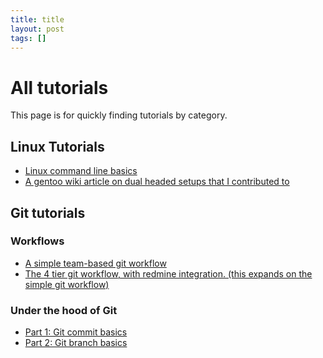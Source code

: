 ```yaml
---
title: title
layout: post
tags: []
---
```



All tutorials
=============

This page is for quickly finding tutorials by category.

Linux Tutorials
---------------

-   [Linux command line basics](https://blog.srvthe.net/archives/164 "Yet another Linux Command line guide.")
-   [A gentoo wiki article on dual headed setups that I contributed to](https://en.gentoo-wiki.com/wiki/X.Org/Dual_Monitors#Single_graphics_card.2C_Multiple_X_screens_with_ZaphodHeads)

Git tutorials
-------------

### Workflows

-   [A simple team-based git workflow](https://blog.srvthe.net/archives/86 "A simple git workflow for collaborating")
-   [The 4 tier git workflow, with redmine integration. (this expands on the simple git workflow)](https://blog.srvthe.net/archives/138 "Git workflow with Redmine integration: the 4 tier system")

### Under the hood of Git

-   [Part 1: Git commit basics](https://blog.srvthe.net/archives/161 "Git part 1: Commits")
-   [Part 2: Git branch basics](https://blog.srvthe.net/archives/150 "Git branch basics")

